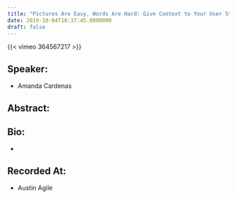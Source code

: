 ```yaml
---
title: "Pictures Are Easy, Words Are Hard: Give Context to Your User Stories with Visual Models"
date: 2019-10-04T16:37:45.0000000
draft: false
---
```


{{< vimeo 364567217 >}}

## Speaker:

 - Amanda Cardenas

## Abstract:



## Bio:

 - 

## Recorded At:

 - Austin Agile

